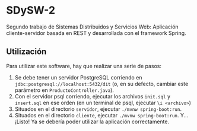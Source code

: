 # SDySW-2
Segundo trabajo de Sistemas Distribuidos y Servicios Web: Aplicación cliente-servidor basada en REST y desarrollada con el framework Spring.

## Utilización
Para utilizar este software, hay que realizar una serie de pasos:
1. Se debe tener un servidor PostgreSQL corriendo en `jdbc:postgresql://localhost:5432/dit` (o, en su defecto, cambiar este parámetro en `ProductoController.java`).
2. Con el servidor psql corriendo, ejecutar los archivos `init.sql` y `insert.sql` en ese orden (en un terminal de psql, ejecutar `\i <archivo>`)
3. Situados en el directorio `servidor`, ejecutar `./mvnw spring-boot:run`.
4. Situados en el directorio `cliente`, ejecutar `./mvnw spring-boot:run`.
Y... ¡Listo! Ya se debería poder utilizar la aplicación correctamente.